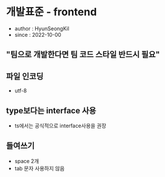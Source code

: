 # 개발표준 - frontend

- author : HyunSeongKil
- since : 2022-10-00

## "팀으로 개발한다면 팀 코드 스타일 반드시 필요"

## 파일 인코딩

- utf-8

## type보다는 interface 사용

- ts에서는 공식적으로 interface사용을 권장

## 들여쓰기

- space 2개
- tab 문자 사용하지 않음

